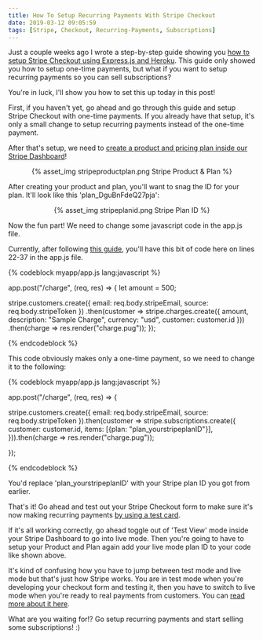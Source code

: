 ```yaml
---
title: How To Setup Recurring Payments With Stripe Checkout
date: 2019-03-12 09:05:59
tags: [Stripe, Checkout, Recurring-Payments, Subscriptions]
---
```


Just a couple weeks ago I wrote a step-by-step guide showing you [how to setup Stripe Checkout using Express.js and Heroku](https://blog.stevelongoria.net/2019/02/26/setup-stripe-checkout-using-expressjs-heroku/). This guide only showed you how to setup one-time payments, but what if you want to setup recurring payments so you can sell subscriptions?

You're in luck, I'll show you how to set this up today in this post!

First, if you haven't yet, go ahead and go through this guide and setup Stripe Checkout with one-time payments. If you already have that setup, it's only a small change to setup recurring payments instead of the one-time payment.

After that's setup, we need to [create a product and pricing plan inside our Stripe Dashboard](https://stripe.com/docs/billing/subscriptions/products-and-plans)!

<center>{% asset_img stripeproductplan.png Stripe Product & Plan %}</center>

After creating your product and plan, you'll want to snag the ID for your plan. It'll look like this 'plan_DguBnFdeQ27pja':

<center>{% asset_img stripeplanid.png Stripe Plan ID %}</center>

Now the fun part! We need to change some javascript code in the app.js file.

Currently, after following [this guide](https://blog.stevelongoria.net/2019/02/26/setup-stripe-checkout-using-expressjs-heroku/), you'll have this bit of code here on lines 22-37 in the app.js file. 

{% codeblock myapp/app.js lang:javascript %}


app.post("/charge", (req, res) => {
  let amount = 500;

  stripe.customers.create({
     email: req.body.stripeEmail,
    source: req.body.stripeToken
  })
  .then(customer =>
    stripe.charges.create({
      amount,
      description: "Sample Charge",
         currency: "usd",
         customer: customer.id
    }))
  .then(charge => res.render("charge.pug"));
});

{% endcodeblock %}


This code obviously makes only a one-time payment, so we need to change it to the following:

{% codeblock myapp/app.js lang:javascript %}

app.post("/charge", (req, res) => {

stripe.customers.create({
     email: req.body.stripeEmail,
    source: req.body.stripeToken
  }).then(customer => 
  stripe.subscriptions.create({
  customer: customer.id,
  items: [{plan: "plan_yourstripeplanID"}],
})).then(charge => res.render("charge.pug"));
  
  });
  
{% endcodeblock %}


You'd replace 'plan_yourstripeplanID' with your Stripe plan ID you got from earlier.

That's it! Go ahead and test out your Stripe Checkout form to make sure it's now making recurring payments [by using a test card](https://stripe.com/docs/testing#cards).

If it's all working correctly, go ahead toggle out of 'Test View' mode inside your Stripe Dashboard to go into live mode. Then you're going to have to setup your Product and Plan again add your live mode plan ID to your code like shown above. 

It's kind of confusing how you have to jump between test mode and live mode but that's just how Stripe works. You are in test mode when you're developing your checkout form and testing it, then you have to switch to live mode when you're ready to real payments from customers. You can [read more about it here](https://stripe.com/docs/keys#test-live-modes).

What are you waiting for!? Go setup recurring payments and start selling some subscriptions! :)

